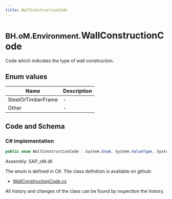 ```yaml
---
title: WallConstructionCode
---
```


# <small>BH.oM.Environment.</small>**WallConstructionCode**

Code which indicates the type of wall construction.

## Enum values

| Name            | Description                                                    |
|-----------------|----------------------------------------------------------------|
| SteelOrTimberFrame |  -  |
| Other |  -  |


## Code and Schema

### C# implementation

``` C# title="C#"
public enum WallConstructionCode : System.Enum, System.ValueType, System.IComparable, System.ISpanFormattable, System.IFormattable, System.IConvertible
```

Assembly: SAP_oM.dll

The enum is defined in C#. The class definition is available on github:

- [WallConstructionCode.cs](https://github.com/BHoM/SAP_Toolkit/blob/develop/SAP_oM/Enums\WallConstructionCode.cs)

All history and changes of the class can be found by inspection the history.
